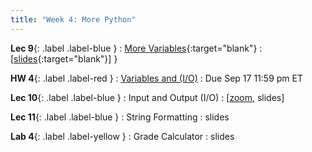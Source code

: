 ```yaml
---
title: "Week 4: More Python"
---
```


**Lec 9**{: .label .label-blue }
: [More Variables](https://edstem.org/us/courses/60560/lessons/116347){:target="blank"}
  : [[slides](https://drive.google.com/file/d/1ehnIiTyzbfo-C5BIKQUSi4ZHJxyrOYNR/view?usp=sharing){:target="blank"}\]
}

**HW 4**{: .label .label-red }
: [Variables and (I/O)](https://edstem.org/us/courses/60560/lessons/116347)
  : Due Sep 17 11:59 pm ET

**Lec 10**{: .label .label-blue }
: Input and Output (I/O)
  : [[zoom](https://morganstate.zoom.us/j/91916688161), slides\]

**Lec 11**{: .label .label-blue }
: String Formatting
  : slides

**Lab 4**{: .label .label-yellow }
: Grade Calculator
  : slides
